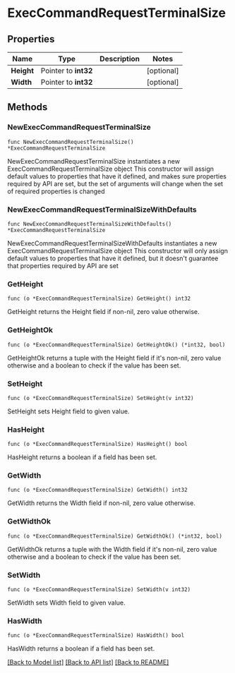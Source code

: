 # ExecCommandRequestTerminalSize

## Properties

Name | Type | Description | Notes
------------ | ------------- | ------------- | -------------
**Height** | Pointer to **int32** |  | [optional] 
**Width** | Pointer to **int32** |  | [optional] 

## Methods

### NewExecCommandRequestTerminalSize

`func NewExecCommandRequestTerminalSize() *ExecCommandRequestTerminalSize`

NewExecCommandRequestTerminalSize instantiates a new ExecCommandRequestTerminalSize object
This constructor will assign default values to properties that have it defined,
and makes sure properties required by API are set, but the set of arguments
will change when the set of required properties is changed

### NewExecCommandRequestTerminalSizeWithDefaults

`func NewExecCommandRequestTerminalSizeWithDefaults() *ExecCommandRequestTerminalSize`

NewExecCommandRequestTerminalSizeWithDefaults instantiates a new ExecCommandRequestTerminalSize object
This constructor will only assign default values to properties that have it defined,
but it doesn't guarantee that properties required by API are set

### GetHeight

`func (o *ExecCommandRequestTerminalSize) GetHeight() int32`

GetHeight returns the Height field if non-nil, zero value otherwise.

### GetHeightOk

`func (o *ExecCommandRequestTerminalSize) GetHeightOk() (*int32, bool)`

GetHeightOk returns a tuple with the Height field if it's non-nil, zero value otherwise
and a boolean to check if the value has been set.

### SetHeight

`func (o *ExecCommandRequestTerminalSize) SetHeight(v int32)`

SetHeight sets Height field to given value.

### HasHeight

`func (o *ExecCommandRequestTerminalSize) HasHeight() bool`

HasHeight returns a boolean if a field has been set.

### GetWidth

`func (o *ExecCommandRequestTerminalSize) GetWidth() int32`

GetWidth returns the Width field if non-nil, zero value otherwise.

### GetWidthOk

`func (o *ExecCommandRequestTerminalSize) GetWidthOk() (*int32, bool)`

GetWidthOk returns a tuple with the Width field if it's non-nil, zero value otherwise
and a boolean to check if the value has been set.

### SetWidth

`func (o *ExecCommandRequestTerminalSize) SetWidth(v int32)`

SetWidth sets Width field to given value.

### HasWidth

`func (o *ExecCommandRequestTerminalSize) HasWidth() bool`

HasWidth returns a boolean if a field has been set.


[[Back to Model list]](../README.md#documentation-for-models) [[Back to API list]](../README.md#documentation-for-api-endpoints) [[Back to README]](../README.md)


